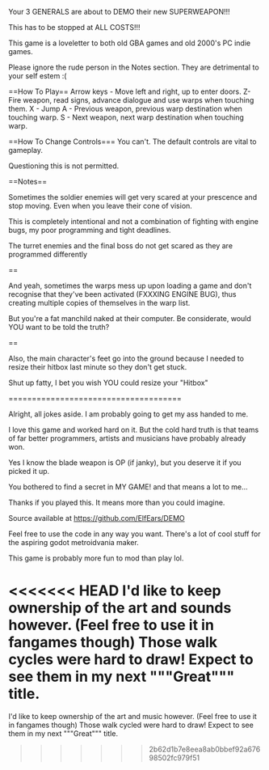 Your 3 GENERALS are about to DEMO their new SUPERWEAPON!!!

This has to be stopped at ALL COSTS!!!

This game is a loveletter to both old GBA games and old 2000's PC indie games.

Please ignore the rude person in the Notes section. They are detrimental to your self estem :(

==How To Play==
Arrow keys - Move left and right, up to enter doors.
Z- Fire weapon, read signs, advance dialogue and use warps when touching them.
X - Jump
A - Previous weapon, previous warp destination when touching warp.
S - Next weapon, next warp destination when touching warp.


==How To Change Controls===
You can't. 
The default controls are vital to gameplay.

Questioning this is not permitted.


==Notes==


Sometimes the soldier enemies will get very scared at your prescence and stop moving. 
Even when you leave their cone of vision.

This is completely intentional and not a combination of fighting with engine bugs, my poor programming and tight deadlines.

The turret enemies and the final boss do not get scared as they are programmed differently

==

And yeah, sometimes the warps mess up upon loading a game and don't recognise that they've been activated  (FXXXING ENGINE BUG), 
thus creating multiple copies of themselves in the warp list.

But you're a fat manchild naked at their computer. Be considerate, would YOU want to be told the truth?

==

Also, the main character's feet go into the ground because I needed to resize their hitbox last minute so they don't get stuck.

Shut up fatty, I bet you wish YOU could resize your "Hitbox"


=====================================

Alright, all jokes aside. I am probably going to get my ass handed to me. 

I love this game and worked hard on it. 
But the cold hard truth is that teams of far better programmers, artists and musicians have probably already won.

Yes I know the blade weapon is OP (if janky), but you deserve it if you picked it up.

You bothered to find a secret in MY GAME! and that means a lot to me...

Thanks if you played this. It means more than you could imagine.

Source available at https://github.com/ElfEars/DEMO

Feel free to use the code in any way you want. There's a lot of cool stuff for the aspiring godot metroidvania maker.

This game is probably more fun to mod than play lol.

<<<<<<< HEAD
I'd like to keep ownership of the art and sounds however. (Feel free to use it in fangames though)
Those walk cycles were hard to draw! Expect to see them in my next """Great""" title.
=======
I'd like to keep ownership of the art and music however. (Feel free to use it in fangames though)
Those walk cycled were hard to draw! Expect to see them in my next """Great""" title.
>>>>>>> 2b62d1b7e8eea8ab0bbef92a67698502fc979f51

